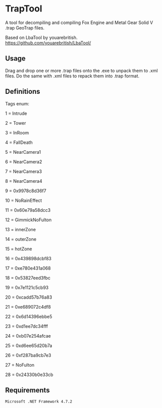 # TrapTool
A tool for decompiling and compiling Fox Engine and Metal Gear Solid V .trap GeoTrap files. 

Based on LbaTool by youarebritish. https://github.com/youarebritish/LbaTool/

Usage
--------
Drag and drop one or more .trap files onto the .exe to unpack them to .xml files. Do the same with .xml files to repack them into .trap format.

Definitions
--------
Tags enum:

1 = Intrude

2 = Tower

3 = InRoom

4 = FallDeath


5 = NearCamera1

6 = NearCamera2

7 = NearCamera3

8 = NearCamera4


9 = 0x9978c8d36f7

10 = NoRainEffect

11 = 0x60e79a58dcc3

12 = GimmickNoFulton


13 = innerZone

14 = outerZone

15 = hotZone

16 = 0x439898dcbf83


17 = 0xe780e431a068

18 = 0x53827eed3fbc

19 = 0x7e1121c5cb93

20 = 0xcadd57b76a83


21 = 0xe689072c4df8

22 = 0x6d14396ebbe5

23 = 0xd1ee7dc34fff

24 = 0xb07e254afcae


25 = 0xd6ee65d20b7a

26 = 0xf287ba9cb7e3

27 = NoFulton

28 = 0x24330b0e33cb


Requirements
--------
```
Microsoft .NET Framework 4.7.2 
```
